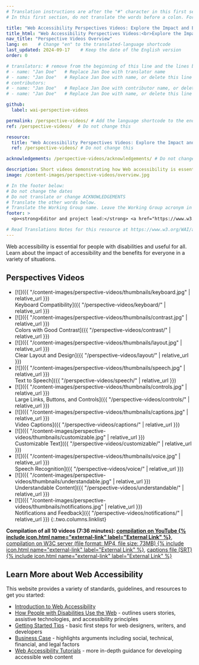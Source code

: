 ```yaml
---
# Translation instructions are after the "#" character in this first section. They are comments that do not show up in the web page. You do not need to translate the instructions after "#".
# In this first section, do not translate the words before a colon. For example, do not translate "title:". Do translate the text after "title:"

title: "Web Accessibility Perspectives Videos: Explore the Impact and Benefits for Everyone"
title_html: "Web Accessibility Perspectives Videos:<br>Explore the Impact and Benefits for Everyone"
nav_title: "Perspective Videos Overview"
lang: en    # Change "en" to the translated-language shortcode
last_updated: 2024-09-17    # Keep the date of the English version
order: 0

# translators: # remove from the beginning of this line and the lines below: "# " (the hash sign and the space)
# - name: "Jan Doe"   # Replace Jan Doe with translator name
# - name: "Jan Doe"   # Replace Jan Doe with name, or delete this line if not multiple translators
# contributors:
# - name: "Jan Doe"   # Replace Jan Doe with contributor name, or delete this line if none
# - name: "Jan Doe"   # Replace Jan Doe with name, or delete this line if not multiple contributors

github:
  label: wai-perspective-videos

permalink: /perspective-videos/ # Add the language shortcode to the end, with no slash at the end. For example /path/to/file/fr
ref: /perspective-videos/  # Do not change this

resource:
  title: "Web Accessibility Perspectives Videos: Explore the Impact and Benefits for Everyone"
  ref: /perspective-videos/ # Do not change this

acknowledgements: /perspective-videos/acknowledgements/ # Do not change this

description: Short videos demonstrating how Web accessibility is essential for people with disabilities and useful for all in a variety of situations.
image: /content-images/perspective-videos/overview.jpg

# In the footer below:
# Do not change the dates
# Do not translate or change ACKNOWLEDGEMENTS
# Translate the other words below.
# Translate the Working Group name. Leave the Working Group acronym in English.
footer: >
  <p><strong>Editor and project lead:</strong> <a href="https://www.w3.org/People/shadi">Shadi Abou-Zahra</a>. Developed by the <a href="https://www.w3.org/WAI/EO/">Education and Outreach Working Group (EOWG)</a> with support from the <a href="https://www.w3.org/WAI/DEV/">WAI-DEV project</a>, co-funded by the European Commission. ACKNOWLEDGEMENTS.</p>

# Read Translations Notes for this resource at https://www.w3.org/WAI/about/translating/resources/resource-specific-instructions/
---
```


Web accessibility is essential for people with disabilities and useful for all. Learn about the impact of accessibility and the benefits for everyone in a variety of situations.

## Perspectives Videos

-   [![]({{ "/content-images/perspective-videos/thumbnails/keyboard.jpg" | relative_url }})<br>Keyboard Compatibility]({{ "/perspective-videos/keyboard/" | relative_url }})
-   [![]({{ "/content-images/perspective-videos/thumbnails/contrast.jpg" | relative_url }})<br>Colors with Good Contrast]({{ "/perspective-videos/contrast/" | relative_url }})
-   [![]({{ "/content-images/perspective-videos/thumbnails/layout.jpg" | relative_url }})<br>Clear Layout and Design]({{ "/perspective-videos/layout/" | relative_url }})
-   [![]({{ "/content-images/perspective-videos/thumbnails/speech.jpg" | relative_url }})<br>Text to Speech]({{ "/perspective-videos/speech/" | relative_url }})
-   [![]({{ "/content-images/perspective-videos/thumbnails/controls.jpg" | relative_url }})<br>Large Links, Buttons, and Controls]({{ "/perspective-videos/controls/" | relative_url }})
-   [![]({{ "/content-images/perspective-videos/thumbnails/captions.jpg" | relative_url }})<br>Video Captions]({{ "/perspective-videos/captions/" | relative_url }})
-   [![]({{ "/content-images/perspective-videos/thumbnails/customizable.jpg" | relative_url }})<br>Customizable Text]({{ "/perspective-videos/customizable/" | relative_url }})
-   [![]({{ "/content-images/perspective-videos/thumbnails/voice.jpg" | relative_url }})<br>Speech Recognition]({{ "/perspective-videos/voice/" | relative_url }})
-   [![]({{ "/content-images/perspective-videos/thumbnails/understandable.jpg" | relative_url }})<br>Understandable Content]({{ "/perspective-videos/understandable/" | relative_url }})
-   [![]({{ "/content-images/perspective-videos/thumbnails/notifications.jpg" | relative_url }})<br>Notifications and Feedback]({{ "/perspective-videos/notifications/" | relative_url }})
{:.two.columns.linklist}

**Compilation of all 10 videos (7:36 minutes): [compilation on YouTube {% include icon.html name="external-link" label="External Link" %}](https://www.youtube.com/watch?v=3f31oufqFSM)**, [compilation on W3C server (file format: MP4, file size: 73MB) {% include icon.html name="external-link" label="External Link" %}](https://media.w3.org/wai/perspective-videos/compilation.mp4), [captions file (SRT) {% include icon.html name="external-link" label="External Link" %}](https://media.w3.org/wai/perspective-videos/compilation.srt)

## Learn More about Web Accessibility

This website provides a variety of standards, guidelines, and resources
to get you started:

-   [Introduction to Web Accessibility](/fundamentals/accessibility-intro/)
-   [How People with Disabilities Use the Web](/people-use-web/) - outlines users stories, assistive technologies, and accessibility principles
-   [Getting Started Tips](/tips/) - basic first steps for web designers, writers, and developers
-   [Business Case](/business-case/) - highlights arguments including social, technical, financial, and legal factors
-   [Web Accessibility Tutorials](/tutorials/) - more in-depth guidance for developing accessible web content
